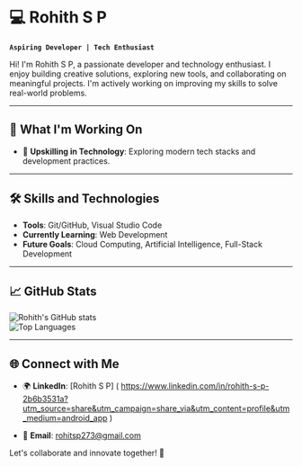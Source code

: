 
# 💻 Rohith S P  

**`Aspiring Developer | Tech Enthusiast `**  

Hi! I'm Rohith S P, a passionate developer and technology enthusiast. I enjoy building creative solutions, exploring new tools, and collaborating on meaningful projects. I'm actively working on improving my skills to solve real-world problems.  

---

## 🌟 What I'm Working On  

- 🚀 **Upskilling in Technology**: Exploring modern tech stacks and development practices.  

---

## 🛠️ Skills and Technologies  

- **Tools**: Git/GitHub, Visual Studio Code  
- **Currently Learning**: Web Development  
- **Future Goals**: Cloud Computing, Artificial Intelligence, Full-Stack Development  

---

## 📈 GitHub Stats  

![Rohith's GitHub stats](https://github-readme-stats.vercel.app/api?username=Rohit273&show_icons=true&theme=radical)  
![Top Languages](https://github-readme-stats.vercel.app/api/top-langs/?username=Rohit273&layout=compact&theme=radical)  

---

## 🌐 Connect with Me  

- 🌍 **LinkedIn**: [Rohith S P]
( https://www.linkedin.com/in/rohith-s-p-2b6b3531a?utm_source=share&utm_campaign=share_via&utm_content=profile&utm_medium=android_app )

- 💬 **Email**: rohitsp273@gmail.com

Let's collaborate and innovate together! 🚀
